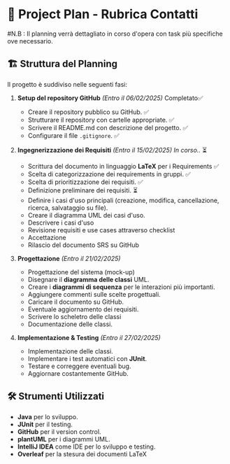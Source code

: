 # 📅 Project Plan - Rubrica Contatti
#N.B : Il planning verrà dettagliato in corso d'opera con task più specifiche ove necessario.

## 🏗️ Struttura del Planning
Il progetto è suddiviso nelle seguenti fasi:

1. **Setup del repository GitHub** *(Entro il 06/02/2025)* Completato✅
   - Creare il repository pubblico su GitHub. ✅
   - Strutturare il repository con cartelle appropriate. ✅
   - Scrivere il README.md con descrizione del progetto. ✅
   - Configurare il file `.gitignore`. ✅

2. **Ingegnerizzazione dei Requisiti** *(Entro il 15/02/2025)* _In corso.._ ⏳
   - Scrittura del documento in linguaggio **LaTeX** per i Requirements ✅
   - Scelta di categorizzazione dei requirements in gruppi. ✅
   - Scelta di prioritizzazione dei requisiti. ✅
   - Definizione preliminare dei requisiti. ⏳
   - Definire i casi d'uso principali (creazione, modifica, cancellazione, ricerca, salvataggio su file).
   - Creare il diagramma UML dei casi d'uso.
   - Descrivere i casi d'uso 
   - Revisione requisiti e use cases attraverso checklist
   - Accettazione
   - Rilascio del documento SRS su GitHub

3. **Progettazione** *(Entro il 21/02/2025)*
   - Progettazione del sistema (mock-up)
   - Disegnare il **diagramma delle classi** UML.
   - Creare i **diagrammi di sequenza** per le interazioni più importanti.
   - Aggiungere commenti sulle scelte progettuali.
   - Caricare il documento su GitHub.
   - Eventuale aggiornamento dei requisiti.
   - Scrivere lo scheletro delle classi
   - Documentazione delle classi.

5. **Implementazione & Testing** *(Entro il 27/02/2025)*
   - Implementazione delle classi.
   - Implementare i test automatici con **JUnit**.
   - Testare e correggere eventuali bug.
   - Aggiornare costantemente GitHub.

## 🛠️ Strumenti Utilizzati
- **Java** per lo sviluppo.
- **JUnit** per il testing.
- **GitHub** per il version control.
- **plantUML** per i diagrammi UML.
- **IntelliJ IDEA** come IDE per lo sviluppo e testing.
- **Overleaf** per la stesura dei documenti LaTeX


